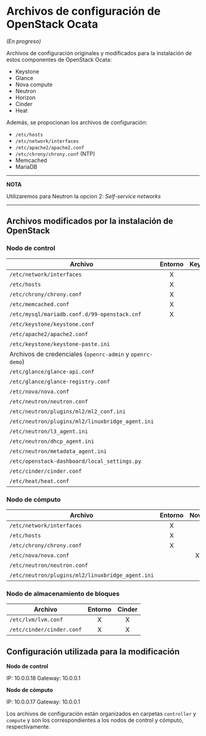 # Archivos de configuración de OpenStack Ocata

_(En progreso)_

Archivos de configuración originales y modificados para la instalación de estos componentes de OpenStack Ocata:

* Keystone
* Glance
* Nova compute
* Neutron
* Horizon
* Cinder
* Heat

Además, se propocionan los archivos de configuración:

* `/etc/hosts`
* `/etc/network/interfaces`
* `/etc/apache2/apache2.conf`
* `/etc/chrony/chrony.conf` (NTP)
* Memcached
* MariaDB

---
**NOTA**

Utilizaremos para Neutron la opcion 2: _Self-service networks_

---

## Archivos modificados por la instalación de OpenStack

### Nodo de control

| Archivo                                                   | Entorno | Keystone | Glance | Nova | Neutron | Horizon | Cinder | Heat |
| ----------------------------------------------------------| :-----: | :------: | :----: | :--: | :-----: | :-----: | :----: | :--: |
| `/etc/network/interfaces`                                 | X       |          |        |      |         |         |        |      |
| `/etc/hosts`                                              | X       |          |        |      |         |         |        |      |
| `/etc/chrony/chrony.conf`                                 | X       |          |        |      |         |         |        |      |
| `/etc/memcached.conf`                                     | X       |          |        |      |         |         |        |      |
| `/etc/mysql/mariadb.conf.d/99-openstack.cnf`              | X       |          |        |      |         |         |        |      |
| `/etc/keystone/keystone.conf`                             |         | X        |        |      |         |         |        |      |
| `/etc/apache2/apache2.conf`                               |         | X        |        |      |         |         |        |      |
| `/etc/keystone/keystone-paste.ini`                        |         | X        |        |      |         |         |        |      |
| Archivos de credenciales (`openrc-admin` y `openrc-demo`) |         | X        |        |      |         |         |        |      |
| `/etc/glance/glance-api.conf`                             |         |          | X      |      |         |         |        |      |
| `/etc/glance/glance-registry.conf`                        |         |          | X      |      |         |         |        |      |
| `/etc/nova/nova.conf`                                     |         |          |        | X    | X       |         | X      |      |
| `/etc/neutron/neutron.conf`                               |         |          |        |      | X       |         |        |      |
| `/etc/neutron/plugins/ml2/ml2_conf.ini`                   |         |          |        |      | X       |         |        |      |
| `/etc/neutron/plugins/ml2/linuxbridge_agent.ini`          |         |          |        |      | X       |         |        |      |
| `/etc/neutron/l3_agent.ini`                               |         |          |        |      | X       |         |        |      |
| `/etc/neutron/dhcp_agent.ini`                             |         |          |        |      | X       |         |        |      |
| `/etc/neutron/metadata_agent.ini`                         |         |          |        |      | X       |         |        |      |
| `/etc/openstack-dashboard/local_settings.py`              |         |          |        |      |         | X       |        |      |
| `/etc/cinder/cinder.conf`                                 |         |          |        |      |         |         | X      |      |
| `/etc/heat/heat.conf`                                     |         |          |        |      |         |         |        | X    |


### Nodo de cómputo

| Archivo                                                           | Entorno | Nova | Neutron |
| ------------------------------------------------------------------| :-----: | :--: | :-----: |
| `/etc/network/interfaces`                                         | X       |      |         |
| `/etc/hosts`                                                      | X       |      |         |
| `/etc/chrony/chrony.conf`                                         | X       |      |         |
| `/etc/nova/nova.conf`                                             |         | X    | X       |
| `/etc/neutron/neutron.conf`                                       |         |      | X       |
| `/etc/neutron/plugins/ml2/linuxbridge_agent.ini`                  |         |      | X       |

### Nodo de almacenamiento de bloques

| Archivo                                                           | Entorno | Cinder |
| ------------------------------------------------------------------| :-----: | :----: |
| `/etc/lvm/lvm.conf`                                               | X       | X      |
| `/etc/cinder/cinder.conf`                                         | X       | X      |

## Configuración utilizada para la modificación

**Nodo de control**

IP: 10.0.0.18
Gateway: 10.0.0.1

**Nodo de cómputo**

IP: 10.0.0.17
Gateway: 10.0.0.1

Los archivos de configuración están organizados en carpetas `controller` y `compute` y son los correspondientes a los nodos de control y cómputo, respectivamente.
